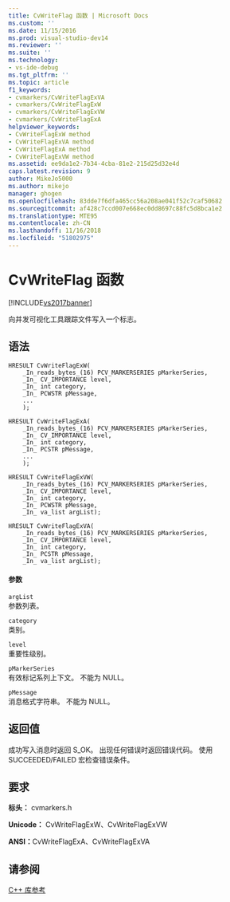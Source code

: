 ```yaml
---
title: CvWriteFlag 函数 | Microsoft Docs
ms.custom: ''
ms.date: 11/15/2016
ms.prod: visual-studio-dev14
ms.reviewer: ''
ms.suite: ''
ms.technology:
- vs-ide-debug
ms.tgt_pltfrm: ''
ms.topic: article
f1_keywords:
- cvmarkers/CvWriteFlagExVA
- cvmarkers/CvWriteFlagExW
- cvmarkers/CvWriteFlagExVW
- cvmarkers/CvWriteFlagExA
helpviewer_keywords:
- CvWriteFlagExW method
- CvWriteFlagExVA method
- CvWriteFlagExA method
- CvWriteFlagExVW method
ms.assetid: ee9da1e2-7b34-4cba-81e2-215d25d32e4d
caps.latest.revision: 9
author: MikeJo5000
ms.author: mikejo
manager: ghogen
ms.openlocfilehash: 83dde7f6dfa465cc56a208ae041f52c7caf50682
ms.sourcegitcommit: af428c7ccd007e668ec0dd8697c88fc5d8bca1e2
ms.translationtype: MTE95
ms.contentlocale: zh-CN
ms.lasthandoff: 11/16/2018
ms.locfileid: "51802975"
---
```

# <a name="cvwriteflag-function"></a>CvWriteFlag 函数
[!INCLUDE[vs2017banner](../includes/vs2017banner.md)]

向并发可视化工具跟踪文件写入一个标志。  
  
## <a name="syntax"></a>语法  
  
```  
HRESULT CvWriteFlagExW(  
    _In_reads_bytes_(16) PCV_MARKERSERIES pMarkerSeries,  
    _In_ CV_IMPORTANCE level,  
    _In_ int category,  
    _In_ PCWSTR pMessage,  
    ...  
    );  
  
HRESULT CvWriteFlagExA(  
    _In_reads_bytes_(16) PCV_MARKERSERIES pMarkerSeries,  
    _In_ CV_IMPORTANCE level,  
    _In_ int category,  
    _In_ PCSTR pMessage,  
    ...  
    );  
  
HRESULT CvWriteFlagExVW(  
    _In_reads_bytes_(16) PCV_MARKERSERIES pMarkerSeries,  
    _In_ CV_IMPORTANCE level,  
    _In_ int category,  
    _In_ PCWSTR pMessage,  
    _In_ va_list argList);  
  
HRESULT CvWriteFlagExVA(  
    _In_reads_bytes_(16) PCV_MARKERSERIES pMarkerSeries,  
    _In_ CV_IMPORTANCE level,  
    _In_ int category,  
    _In_ PCSTR pMessage,  
    _In_ va_list argList);  
```  
  
#### <a name="parameters"></a>参数  
 `argList`  
 参数列表。  
  
 `category`  
 类别。  
  
 `level`  
 重要性级别。  
  
 `pMarkerSeries`  
 有效标记系列上下文。 不能为 NULL。  
  
 `pMessage`  
 消息格式字符串。 不能为 NULL。  
  
## <a name="return-value"></a>返回值  
 成功写入消息时返回 S_OK。 出现任何错误时返回错误代码。 使用 SUCCEEDED/FAILED 宏检查错误条件。  
  
## <a name="requirements"></a>要求  
 **标头：** cvmarkers.h  
  
 **Unicode：** CvWriteFlagExW、CvWriteFlagExVW  
  
 <strong>ANSI：</strong>CvWriteFlagExA、CvWriteFlagExVA  
  
## <a name="see-also"></a>请参阅  
 [C++ 库参考](../profiling/cpp-library-reference.md)




